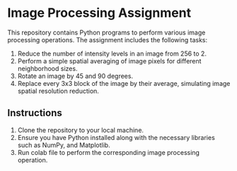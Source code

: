 # Image Processing Assignment

This repository contains Python programs to perform various image processing operations. The assignment includes the following tasks:

1. Reduce the number of intensity levels in an image from 256 to 2.
2. Perform a simple spatial averaging of image pixels for different neighborhood sizes.
3. Rotate an image by 45 and 90 degrees.
4. Replace every 3x3 block of the image by their average, simulating image spatial resolution reduction.

## Instructions

1. Clone the repository to your local machine.
2. Ensure you have Python installed along with the necessary libraries such as NumPy, and Matplotlib.
3. Run colab file to perform the corresponding image processing operation.

